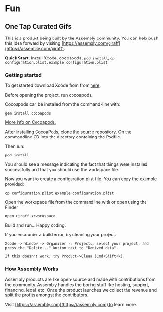 # Fun

## One Tap Curated Gifs

This is a product being built by the Assembly community. You can help push this idea forward by visiting [https://assembly.com/giraff](https://assembly.com/giraff).

**Quick Start**: Install Xcode, cocoapods, `pod install`, `cp configuration.plist.example configuration.plist`

### Getting started

To get started download Xcode from from [here](https://developer.apple.com/xcode/downloads/).

Before opening the project, run cocoapods.

Cocoapods can be installed from the command-line with:
```
gem install cocoapods
```

[More info on Cocoapods.](https://developer.apple.com/xcode/downloads/)

After installing CocoaPods, clone the source repository.
On the commandline CD into the directory containing the Podfile.

Then run:
```
pod install
```

You should see a message indicating the fact that things were installed successfully and that you should use the workspace file.

Now you want to create a configuration.plist file. You can copy the example provided:

`cp configuration.plist.example configuration.plist`

Open the workspace file from the commandline with or open using the Finder.
```
open Giraff.xcworkspace
```

Build and run... Happy coding.

If you encounter a build error, try cleaning your project.

```
Xcode -> Window -> Organizer -> Projects, select your project, and press the "Delete..." button next to "Derived data".

If this doesn't work, try Product->Clean (Cmd+Shift+k).
```

### How Assembly Works

Assembly products are like open-source and made with contributions from the community. Assembly handles the boring stuff like hosting, support, financing, legal, etc. Once the product launches we collect the revenue and split the profits amongst the contributors.

Visit [https://assembly.com](https://assembly.com) to learn more.
